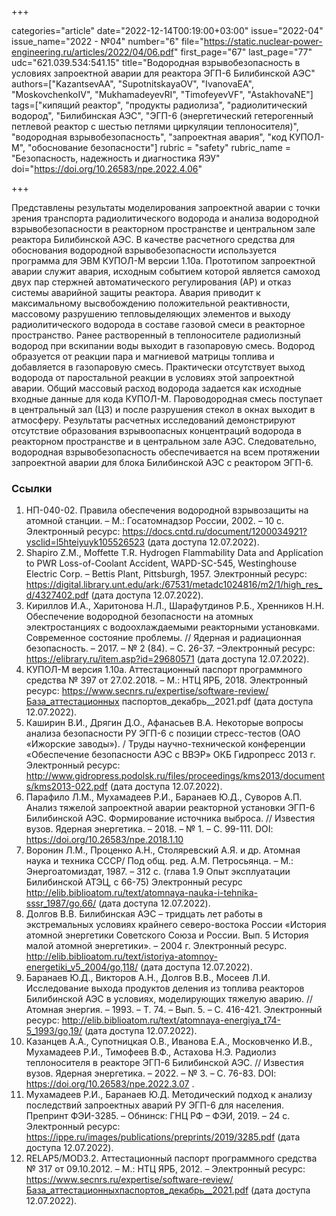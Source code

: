 +++

categories="article"
date="2022-12-14T00:19:00+03:00"
issue="2022-04"
issue_name="2022 - №04"
number="6"
file="https://static.nuclear-power-engineering.ru/articles/2022/04/06.pdf"
first_page="67"
last_page="77"
udc="621.039.534:541.15"
title="Водородная взрывобезопасность в условиях запроектной аварии для реактора ЭГП-6 Билибинской АЭС"
authors=["KazantsevAA", "SupotnitskayaOV", "IvanovaEA", "MoskovchenkoIV", "MukhamadeyevRI", "TimofeyevVF", "AstakhovaNE"]
tags=["кипящий реактор", "продукты радиолиза", "радиолитический водород", "Билибинская АЭС", "ЭГП-6 (энергетический гетерогенный петлевой реактор с шестью петлями циркуляции теплоносителя)", "водородная взрывобезопасность", "запроектная авария", "код КУПОЛ-М", "обоснование безопасности"]
rubric = "safety"
rubric_name = "Безопасность, надежность и диагностика ЯЭУ"
doi="https://doi.org/10.26583/npe.2022.4.06"

+++

Представлены результаты моделирования запроектной аварии с точки зрения транспорта радиолитического водорода и анализа водородной взрывобезопасности в реакторном пространстве и центральном зале реактора Билибинской АЭС. В качестве расчетного средства для обоснования водородной взрывобезопасности используется программа для ЭВМ КУПОЛ-М версии 1.10а. Прототипом запроектной аварии служит авария, исходным событием которой является самоход двух пар стержней автоматического регулирования (АР) и отказ системы аварийной защиты реактора. Авария приводит к максимальному высвобождению положительной реактивности, массовому разрушению тепловыделяющих элементов и выходу радиолитического водорода в составе газовой смеси в реакторное пространство. Ранее растворенный в теплоносителе радиолизный водород при вскипании воды выходит в газопаровую смесь. Водород образуется от реакции пара и магниевой матрицы топлива и добавляется в газопаровую смесь. Практически отсутствует выход водорода от паростальной реакции в условиях этой запроектной аварии. Общий массовый расход водорода задается как исходные входные данные для кода КУПОЛ-М. Пароводородная смесь поступает в центральный зал (ЦЗ) и после разрушения стекол в окнах выходит в атмосферу. Результаты расчетных исследований демонстрируют отсутствие образования взрывоопасных концентраций водорода в реакторном пространстве и в центральном зале АЭС. Следовательно, водородная взрывобезопасность обеспечивается на всем протяжении запроектной аварии для блока Билибинской АЭС с реактором ЭГП-6.

### Ссылки

1. НП-040-02. Правила обеспечения водородной взрывозащиты на атомной станции. – М.: Госатомнадзор России, 2002. – 10 c. Электронный ресурс: https://docs.cntd.ru/document/1200034921?ysclid=l5hteiyuyk105526523 (дата доступа 12.07.2022).
2. Shapiro Z.M., Moffette T.R. Hydrogen Flammability Data and Application to PWR Loss-of-Coolant Accident, WAPD-SC-545, Westinghouse Electric Corp. – Bettis Plant, Pittsburgh, 1957. Электронный ресурс: https://digital.library.unt.edu/ark:/67531/metadc1024816/m2/1/high_res_d/4327402.pdf (дата доступа 12.07.2022).
3. Кириллов И.А., Харитонова Н.Л., Шарафутдинов Р.Б., Хренников Н.Н. Обеспечение водородной безопасности на атомных электростанциях с водоохлаждаемыми реакторными установками. Современное состояние проблемы. // Ядерная и радиационная безопасность. – 2017. – № 2 (84). – С. 26-37. –Электронный ресурс: https://elibrary.ru/item.asp?id=29680571 (дата доступа 12.07.2022).
4. КУПОЛ-М версия 1.10а. Аттестационный паспорт программного средства № 397 от 27.02.2018. – М.: НТЦ ЯРБ, 2018. Электронный ресурс: https://www.secnrs.ru/expertise/software-review/База_аттестационных паспортов_декабрь__2021.pdf (дата доступа 12.07.2022).
5. Каширин В.И., Дрягин Д.О., Афанасьев В.А. Некоторые вопросы анализа безопасности РУ ЭГП-6 с позиции стресс-тестов (ОАО «Ижорские заводы»). / Труды научно-технической конференции «Обеспечение безопасности АЭС с ВВЭР» ОКБ Гидропресс 2013 г. Электронный ресурс: http://www.gidropress.podolsk.ru/files/proceedings/kms2013/documents/kms2013-022.pdf (дата доступа 12.07.2022).
6. Парафило Л.М., Мухамадеев Р.И., Баранаев Ю.Д., Суворов А.П. Анализ тяжелой запроектной аварии реакторной установки ЭГП-6 Билибинской АЭС. Формирование источника выброса. // Известия вузов. Ядерная энергетика. – 2018. – № 1. – С. 99-111. DOI: https://doi.org/10.26583/npe.2018.1.10
7. Воронин Л.М., Проценко А.Н., Столяревский А.Я. и др. Атомная наука и техника СССР/ Под общ. ред. А.М. Петросьянца. – М.: Энергоатомиздат, 1987. – 312 с. (глава 1.9 Опыт эксплуатации Билибинской АТЭЦ, с 66-75) Электронный ресурс http://elib.biblioatom.ru/text/atomnaya-nauka-i-tehnika-sssr_1987/go,66/ (дата доступа 12.07.2022).
8. Долгов В.В. Билибинская АЭС – тридцать лет работы в экстремальных условиях крайнего северо-востока России «История атомной энергетики Советского Союза и России. Вып. 5 История малой атомной энергетики». – 2004 г. Электронный ресурс. http://elib.biblioatom.ru/text/istoriya-atomnoy-energetiki_v5_2004/go,118/ (дата доступа 12.07.2022).
9. Баранаев Ю.Д., Викторов А.Н., Долгов В.В., Мосеев Л.И. Исследование выхода продуктов деления из топлива реакторов Билибинской АЭС в условиях, моделирующих тяжелую аварию. // Атомная энергия. – 1993. – Т. 74. – Вып. 5. – С. 416-421. Электронный ресурс: http://elib.biblioatom.ru/text/atomnaya-energiya_t74-5_1993/go,19/ (дата доступа 12.07.2022).
10. Казанцев А.А., Супотницкая О.В., Иванова Е.А., Московченко И.В., Мухамадеев Р.И., Тимофеев В.Ф., Астахова Н.Э. Радиолиз теплоносителя в реакторе ЭГП-6 Билибинской АЭС. // Известия вузов. Ядерная энергетика. – 2022. – № 3. – С. 76-83. DOI: https://doi.org/10.26583/npe.2022.3.07 .
11. Мухамадеев Р.И., Баранаев Ю.Д. Методический подход к анализу последствий запроектных аварий РУ ЭГП-6 для населения. Препринт ФЭИ-3285. – Обнинск: ГНЦ РФ – ФЭИ, 2019. – 24 с. Электронный ресурс: https://ippe.ru/images/publications/preprints/2019/3285.pdf (дата доступа 12.07.2022).
12. RELAP5/MOD3.2. Аттестационный паспорт программного средства № 317 от 09.10.2012. – М.: НТЦ ЯРБ, 2012. – Электронный ресурс: https://www.secnrs.ru/expertise/software-review/База_аттестационныхпаспортов_декабрь__2021.pdf (дата доступа 12.07.2022).
